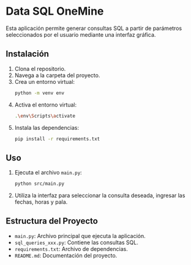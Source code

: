 # Data SQL OneMine

Esta aplicación permite generar consultas SQL a partir de parámetros seleccionados por el usuario mediante una interfaz gráfica.

## Instalación

1. Clona el repositorio.
2. Navega a la carpeta del proyecto.
3. Crea un entorno virtual:
    ```sh
    python -m venv env
    ```
4. Activa el entorno virtual:
      ```sh
      .\env\Scripts\activate
      ```
5. Instala las dependencias:
    ```sh
    pip install -r requirements.txt
    ```

## Uso

1. Ejecuta el archivo `main.py`:
    ```sh
    python src/main.py
    ```
2. Utiliza la interfaz para seleccionar la consulta deseada, ingresar las fechas, horas y pala.

## Estructura del Proyecto

- `main.py`: Archivo principal que ejecuta la aplicación.
- `sql_queries_xxx.py`: Contiene las consultas SQL.
- `requirements.txt`: Archivo de dependencias.
- `README.md`: Documentación del proyecto.

